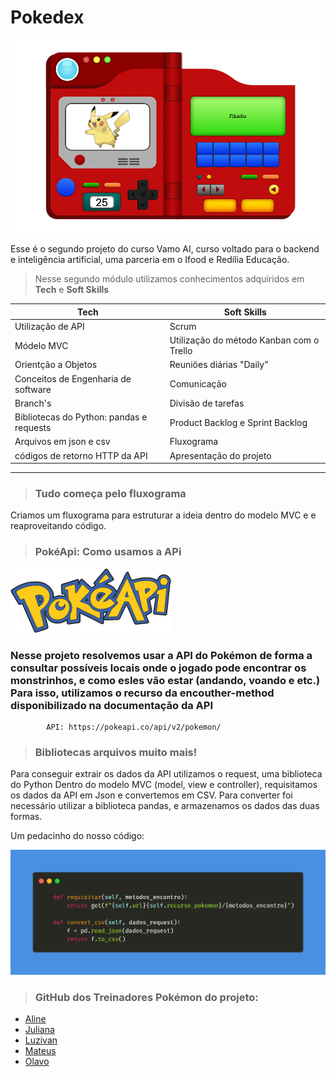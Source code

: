 # **Pokedex**
![](pokedex_pikachu.png)

Esse é o segundo projeto do curso Vamo AI, curso voltado para o backend e inteligência artificial, uma parceria em o Ifood e Redília Educação. 

>Nesse segundo módulo utilizamos conhecimentos adquiridos em **Tech** e **Soft Skills** 

 **Tech**  | **Soft Skills**
--------- | ------
Utilização de API | Scrum
Módelo MVC | Utilização do método Kanban com o Trello 
Orientção a Objetos | Reuniões diárias "Daily"
Conceitos de Engenharia de software| Comunicação 
Branch's | Divisão de tarefas
Bibliotecas do Python: pandas e requests | Product Backlog e Sprint Backlog | 
Arquivos em json e csv | Fluxograma
códigos de retorno HTTP da API | Apresentação do projeto
---
>### Tudo começa pelo fluxograma

Criamos um fluxograma para estruturar a ideia dentro do modelo MVC e e reaproveitando código.

> ### PokéApi: Como usamos a APi


![](pokeapi.png)

### Nesse projeto resolvemos usar a API do Pokémon de forma a consultar possíveis locais onde o jogado pode encontrar os monstrinhos, e como esles vão estar (andando, voando e etc.) Para isso, utilizamos o recurso da **encouther-method** disponibilizado na documentação da API

            API: https://pokeapi.co/api/v2/pokemon/

> ### Bibliotecas arquivos muito mais!
Para conseguir extrair os dados da API utilizamos o request, uma biblioteca do Python
Dentro do modelo MVC (model, view e controller), requisitamos os dados da API em Json e convertemos em CSV. Para converter foi necessário utilizar a biblioteca pandas, e armazenamos os dados das duas formas. 

Um pedacinho do nosso código: 

![](converte_csv.png)

> ### GitHub dos Treinadores Pokémon do projeto:

* [Aline](https://github.com/AlinesantosCS)
* [Juliana](https://github.com/Julianajjss)
* [Luzivan](https://github.com/luzivan-lira/JogoResilia-)
* [Mateus](https://github.com/mateusvarelo)
* [Olavo](https://github.com/Olavo5)